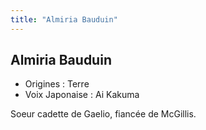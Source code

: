 ```yaml
---
title: "Almiria Bauduin"
---
```


Almiria Bauduin
---------------





* Origines : Terre
* Voix Japonaise : Ai Kakuma


Soeur cadette de Gaelio, fiancée de McGillis.

